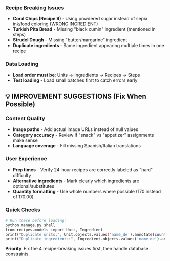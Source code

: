 ### **Recipe Breaking Issues**
- **Coral Chips (Recipe 9)** - Using powdered sugar instead of sepia ink/food coloring (WRONG INGREDIENT)
- **Turkish Pita Bread** - Missing "black cumin" ingredient (mentioned in steps)
- **Strudel Dough** - Missing "butter/margarine" ingredient
- **Duplicate ingredients** - Same ingredient appearing multiple times in one recipe

### **Data Loading**
- **Load order must be**: Units → Ingredients → Recipes → Steps
- **Test loading** - Load small batches first to catch errors early

## 💡 **IMPROVEMENT SUGGESTIONS** (Fix When Possible)

### **Content Quality**
- **Image paths** - Add actual image URLs instead of null values
- **Category accuracy** - Review if "snack" vs "appetizer" assignments make sense
- **Language coverage** - Fill missing Spanish/Italian translations

### **User Experience**
- **Prep times** - Verify 24-hour recipes are correctly labeled as "hard" difficulty
- **Alternative ingredients** - Mark clearly which ingredients are optional/substitutes
- **Quantity formatting** - Use whole numbers where possible (170 instead of 170.00)

### **Quick Checks**
```bash
# Run these before loading:
python manage.py shell
from recipes.models import Unit, Ingredient
print("Duplicate units:", Unit.objects.values('name_de').annotate(count=Count('id')).filter(count__gt=1))
print("Duplicate ingredients:", Ingredient.objects.values('name_de').annotate(count=Count('id')).filter(count__gt=1))
```

**Priority**: Fix the 4 recipe-breaking issues first, then handle database constraints.
